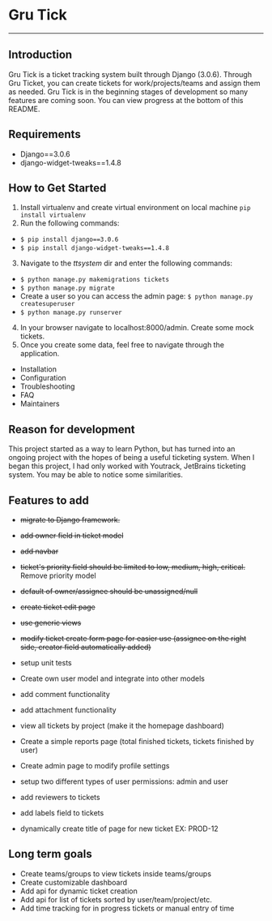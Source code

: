 __Gru Tick__
============
***
 Introduction
 ----------------
Gru Tick is a ticket tracking system built through Django (3.0.6). Through Gru Ticket, you can create tickets for work/projects/teams and assign them as needed. Gru Tick is in the beginning stages of development so many features are coming soon. You can view progress at the bottom of this README.

 Requirements
 ----------------
 - Django==3.0.6
 - django-widget-tweaks==1.4.8

 How to Get Started
 ----------------
 1) Install virtualenv and create virtual environment on local machine ```pip install virtualenv```
 2) Run the following commands:
  - `$ pip install django==3.0.6`
  - `$ pip install django-widget-tweaks==1.4.8`
3) Navigate to the *ttsystem* dir and enter the following commands: 
 - `$ python manage.py makemigrations tickets`
 - `$ python manage.py migrate`
 - Create a user so you can access the admin page: 
 `$ python manage.py createsuperuser`
 - `$ python manage.py runserver`
 4) In your browser navigate to localhost:8000/admin. Create some mock tickets.
 5) Once you create some data, feel free to navigate through the application.

 * Installation
 * Configuration
 * Troubleshooting
 * FAQ
 * Maintainers

Reason for development
----------------------
This project started as a way to learn Python, but has turned into an ongoing project with the hopes of being a useful ticketing system. When I began this project, I had only worked with Youtrack, JetBrains ticketing system. You may be able to notice some similarities. 

Features to add
---------------
 * <strike>migrate to Django framework.</strike>
 * <strike>add owner field in ticket model</strike>
 * <strike>add navbar</strike>
 * <strike>ticket's priority field should be limited to low, medium, high, critical.</strike> Remove priority model
 * <strike>default of owner/assignee should be unassigned/null</strike>
 * <strike>create ticket edit page</strike>
 * <strike>use generic views</strike>
 * <strike>modify ticket create form page for easier use (assignee on the right side, creator field automatically added)</strike>
 * setup unit tests
 * Create own user model and integrate into other models
 * add comment functionality
 * add attachment functionality
 * view all tickets by project (make it the homepage dashboard)

 * Create a simple reports page (total finished tickets, tickets finished by user)
 * Create admin page to modify profile settings
 * setup two different types of user permissions: admin and user
 * add reviewers to tickets
 * add labels field to tickets
 * dynamically create title of page for new ticket EX: PROD-12

Long term goals
------------------------
 * Create teams/groups to view tickets inside teams/groups
 * Create customizable dashboard
 * Add api for dynamic ticket creation
 * Add api for list of tickets sorted by user/team/project/etc.
 * Add time tracking for in progress tickets or manual entry of time

 